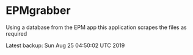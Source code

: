 # EPMgrabber
Using a database from the EPM app this application scrapes the files as required


Latest backup: Sun Aug 25 04:50:02 UTC 2019
